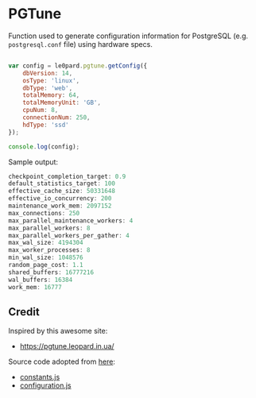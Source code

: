 # PGTune
Function used to generate configuration information for PostgreSQL (e.g. `postgresql.conf` file) using hardware specs. 

```javascript

var config = le0pard.pgtune.getConfig({
    dbVersion: 14,
    osType: 'linux',
    dbType: 'web',
    totalMemory: 64,
    totalMemoryUnit: 'GB',
    cpuNum: 8,
    connectionNum: 250,
    hdType: 'ssd'
});

console.log(config);
```

Sample output:
```javascript
checkpoint_completion_target: 0.9
default_statistics_target: 100
effective_cache_size: 50331648
effective_io_concurrency: 200
maintenance_work_mem: 2097152
max_connections: 250
max_parallel_maintenance_workers: 4
max_parallel_workers: 8
max_parallel_workers_per_gather: 4
max_wal_size: 4194304
max_worker_processes: 8
min_wal_size: 1048576
random_page_cost: 1.1
shared_buffers: 16777216
wal_buffers: 16384
work_mem: 16777
```

## Credit
Inspired by this awesome site:
 * https://pgtune.leopard.in.ua/

Source code adopted from [here](https://github.com/le0pard/pgtune/):
   * [constants.js](/le0pard/pgtune/blob/master/assets/selectors/configuration.js)
   * [configuration.js](/le0pard/pgtune/blob/master/assets/reducers/configuration/constants.js)
